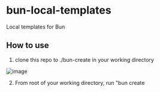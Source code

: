 # bun-local-templates

Local templates for Bun

## How to use

1. clone this repo to ./bun-create in your working directory

![image](https://github.com/user-attachments/assets/9d21da88-0fc5-4e9f-9c81-b33ba773fa69)

2. From root of your working directory, run "bun create <template>" command to create project from prefered template. 

![image](https://github.com/user-attachments/assets/8fd9cb53-209d-441f-a1b7-2566dbbf4685)
